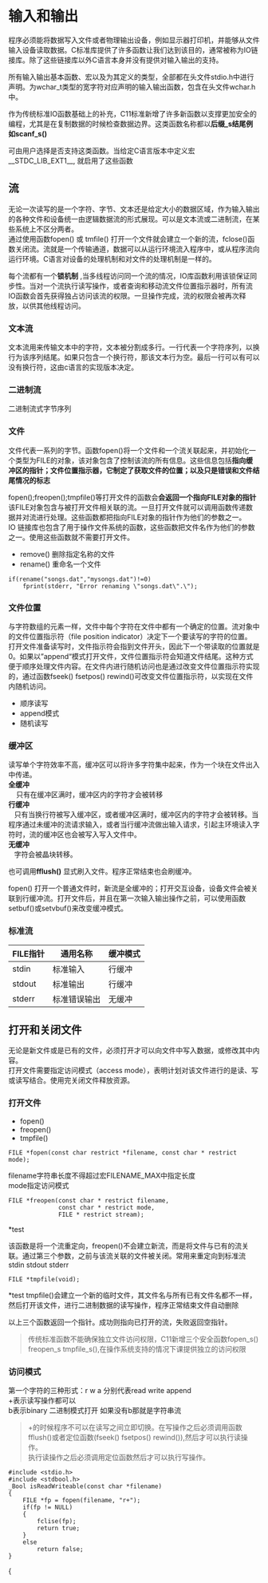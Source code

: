 # 输入和输出

程序必须能将数据写入文件或者物理输出设备，例如显示器打印机，并能够从文件输入设备读取数据。C标准库提供了许多函数让我们达到该目的，通常被称为IO链接库。除了这些链接库以外C语言本身并没有提供对输入输出的支持。  

所有输入输出基本函数、宏以及为其定义的类型，全部都在头文件stdio.h中进行声明。为wchar_t类型的宽字符对应声明的输入输出函数，包含在头文件wchar.h中。

作为传统标准IO函数基础上的补充，C11标准新增了许多新函数以支撑更加安全的编程，尤其是在复制数据的时候检查数据边界。这类函数名称都以**后缀_s结尾例如scanf_s()**   

可由用户选择是否支持这类函数。当给定C语言版本中定义宏__STDC_LIB_EXT1__, 就启用了这些函数

## 流
无论一次读写的是一个字符、字节、文本还是给定大小的数据区域，作为输入输出的各种文件和设备统一由逻辑数据流的形式展现。可以是文本流或二进制流，在某些系统上不区分两者。  
通过使用函数fopen() 或 tmfile() 打开一个文件就会建立一个新的流，fclose()函数关闭流。流就是一个传输通道，数据可以从运行环境流入程序中，或从程序流向运行环境。C语言对设备的处理机制和对文件的处理机制是一样的。

每个流都有一个**锁机制** ,当多线程访问同一个流的情况，IO库函数利用该锁保证同步性。当对一个流执行读写操作，或者查询和移动流文件位置指示器时，所有流IO函数会首先获得独占访问该流的权限。一旦操作完成，流的权限会被再次释放，以供其他线程访问。

### 文本流
文本流用来传输文本中的字符，文本被分割成多行。一行代表一个字符序列，以换行为该序列结尾。如果只包含一个换行符，那该文本行为空。最后一行可以有可以没有换行符，这由c语言的实现版本决定。
### 二进制流
二进制流式字节序列
### 文件
文件代表一系列的字节。函数fopen()将一个文件和一个流关联起来，并初始化一个类型为FILE的对象，该对象包含了控制该流的所有信息。这些信息包括**指向缓冲区的指针；文件位置指示器，它制定了获取文件的位置；以及只是错误和文件结尾情况的标志**   

fopen();freopen();tmpfile()等打开文件的函数会**会返回一个指向FILE对象的指针** 该FILE对象包含与被打开文件相关联的流。一旦打开文件就可以调用函数传递数据并对流进行处理。这些函数都把指向FILE对象的指针作为他们的参数之一。  
IO 链接库也包含了用于操作文件系统的函数，这些函数把文件名作为他们的参数之一。使用这些函数就不需要打开文件。  
- remove() 删除指定名称的文件
- rename() 重命名一个文件
```
if(rename("songs.dat","mysongs.dat")!=0)
	fprint(stderr, "Error renaming \"songs.dat\".\");
```
### 文件位置
与字符数组的元素一样，文件中每个字符在文件中都有一个确定的位置。流对象中的文件位置指示符（file position indicator）决定下一个要读写的字符的位置。  
打开文件准备读写时，文件指示符会指到文件开头，因此下一个带读取的位置就是0。如果以”append“模式打开文件，文件位置指示符会知道文件结尾。这种方式便于顺序处理文件内容。在文件内进行随机访问也是通过改变文件位置指示符实现的，通过函数fseek() fsetpos() rewind()可改变文件位置指示符，以实现在文件内随机访问。  
- 顺序读写
- append模式
- 随机读写
### 缓冲区
读写单个字符效率不高，缓冲区可以将许多字符集中起来，作为一个块在文件出入中传递。  
**全缓冲**   
&nbsp; &nbsp; 只有在缓冲区满时，缓冲区内的字符才会被转移  
**行缓冲**     
&nbsp;&nbsp; 只有当换行符被写入缓冲区，或者缓冲区满时，缓冲区内的字符才会被转移。当程序通过未缓冲的流请求输入，或者当行缓冲流做出输入请求，引起主环境读入字符时，流的缓冲区也会被写入写入文件中。  
**无缓冲**   
&nbsp;&nbsp; 字符会被晶块转移。  

也可调用**fflush()** 显式刷入文件。程序正常结束也会刷缓冲。
  
fopen() 打开一个普通文件时，新流是全缓冲的；打开交互设备，设备文件会被关联到行缓冲流。打开文件后，并且在第一次输入输出操作之前，可以使用函数setbuf()或setvbuf()来改变缓冲模式。
### 标准流
| FILE指针 | 通用名称     | 缓冲模式 |
|----------|--------------|----------|
| stdin    | 标准输入     | 行缓冲   |
| stdout   | 标准输出     | 行缓冲   |
| stderr   | 标准错误输出 | 无缓冲   |
## 打开和关闭文件
无论是新文件或是已有的文件，必须打开才可以向文件中写入数据，或修改其中内容。  
打开文件需要指定访问模式（access mode），表明计划对该文件进行的是读、写或读写结合。使用完关闭文件释放资源。
### 打开文件
- fopen()
- freopen()
- tmpfile()  
```
FILE *fopen(const char restrict *filename, const char * restrict mode);
```
filename字符串长度不得超过宏FILENAME_MAX中指定长度  
mode指定访问模式
```
FILE *freopen(const char * restrict filename,
			  const char * restrict mode,
			  FILE * restrict stream);

```

*test

该函数是将一个流重定向，freopen()不会建立新流，而是将文件与已有的流关联。通过第三个参数，之前与该流关联的文件被关闭。常用来重定向到标准流stdin stdout stderr


```
FILE *tmpfile(void);

```
*test
tmpfile()会建立一个新的临时文件，其文件名与所有已有文件名都不一样，然后打开该文件，进行二进制数据的读写操作，程序正常结束文件自动删除

以上三个函数返回一个指针。成功则指向已打开的流，失败返回空指针。

>传统标准函数不能确保独立文件访问权限，C11新增三个安全函数fopen_s() freopen_s tmpfile_s(),在操作系统支持的情况下课提供独立的访问权限
### 访问模式
第一个字符的三种形式：r w a 分别代表read write append  
+表示读写操作都可以  
b表示binary 二进制模式打开 如果没有b那就是字符串流  
> +的时候程序不可以在读写之间立即切换。在写操作之后必须调用函数fflush()或者定位函数(fseek() fsetpos() rewind()),然后才可以执行读操作。  
> 执行读操作之后必须调用定位函数然后才可以执行写操作。

```
#include <stdio.h>
#include <stdbool.h>
_Bool isReadWriteable(const char *filename)
{
	FILE *fp = fopen(filename, "r+");
	if(fp != NULL)
	{
		fclise(fp);
		return true;
	}
	else
		return false;	
}
```
{

